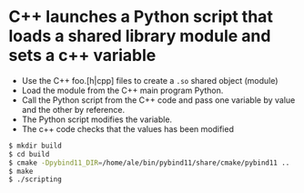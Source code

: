 # C++ launches a Python script that loads a shared library module and sets a c++ variable

- Use the C++ foo.[h|cpp] files to create a `.so` shared object (module)
- Load the module from the C++ main program Python.
- Call the Python script from the C++ code and pass one variable by value and the other by reference.
- The Python script modifies the variable.
- The c++ code checks that the values has been modified

~~~.sh
$ mkdir build
$ cd build
$ cmake -Dpybind11_DIR=/home/ale/bin/pybind11/share/cmake/pybind11 ..
$ make
$ ./scripting
~~~
